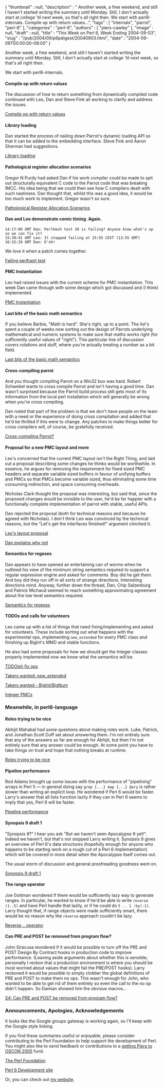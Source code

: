 {
   "thumbnail" : null,
   "description" : " Another week, a free weekend, and still I haven't started writing the summary until Monday. Still, I don't actually start at college 'til next week, so that's all right then. We start with perl6-internals. Compile op with return values...",
   "tags" : [
      "internals",
      "parrot",
      "perl-6"
   ],
   "categories" : "perl-6",
   "authors" : [
      "piers-cawley"
   ],
   "image" : null,
   "draft" : null,
   "title" : "This Week on Perl 6, Week Ending 2004-09-03",
   "slug" : "/pub/2004/09/p6pdigest/20040903.html",
   "date" : "2004-09-09T00:00:00-08:00"
}





Another week, a free weekend, and still I haven't started writing the
summary until Monday. Still, I don't actually start at college 'til next
week, so that's all right then.

We start with perl6-internals.

#### Compile op with return values

The discussion of how to return something from dynamically compiled code
continued with Leo, Dan and Steve Fink all working to clarify and
address the issues.

[Compile op with return
values](http://groups.google.com/groups?threadm=20040828065049.GC12318@kevin.fink.com)

#### Library loading

Dan started the process of nailing down Parrot's dynamic loading API so
that it can be added to the embedding interface. Steve Fink and Aaron
Sherman had suggestions.

[Library
loading](http://groups.google.com/groups?threadm=a06110410bd568c66e647@%5B10.0.1.2%5D)

#### Pathological register allocation scenarios

Gregor N Purdy had asked Dan if his work compiler could be made to spit
out structurally equivalent C code to the Parrot code that was breaking
IMCC. His idea being that we could then see how C compilers dealt with
such nastiness. Dan thought that, whilst this was a good idea, it would
be too much work to implement. Gregor wasn't so sure.

[Pathological Register Allocation
Scenarios](http://groups.google.com/groups?threadm=a0611041abd58ca5c3463@%5B10.0.1.2%5D)

#### Dan and Leo demonstrate comic timing. Again.

    14:17:09 GMT Dan: PerlHash test 20 is failing? Anyone know what's up
    so we can fix it?
    15:30:41 GMT Leo: It stopped failing at 15:55 CEST (13:55 GMT)
    16:32:29 GMT Dan: D'oh!

We love it when a patch comes together.

[Failing perlhash
test](http://groups.google.com/groups?threadm=a06110422bd58e6de10f8@%5B10.0.1.2%5D)

#### PMC Instantiation

Leo had raised issues with the current scheme for PMC instantiation.
This week Dan came through with some design which got discussed and (I
think) implemented.

[PMC
Instantiation](http://groups.google.com/groups?threadm=a06110427bd590a576148@%5B10.0.1.2%5D)

#### Last bits of the basic math semantics

If you believe Barbie, "Math is hard". She's right, up to a point. The
list's spent a couple of weeks now sorting out the design of Parrots
underlying mathematical and numeric systems to make sure that maths
works right (for sufficiently useful values of "right"). This particular
line of discussion covers rotations and stuff, where you're actually
treating a number as a bit field.

[Last bits of the basic math
semantics](http://groups.google.com/groups?threadm=200408310958.i7V9wN909589@thu8.leo.home)

#### Cross-compiling parrot

And you thought compiling Parrot on a Win32 box was hard. Robert
Schwebel wants to cross compile Parrot and isn't having a good time. Dan
wasn't surprised because the Parrot build process still gets most of its
information from the local perl installation which will generally be
wrong when you're cross compiling.

Dan noted that part of the problem is that we don't have people on the
team with a need or the experience of doing cross compilation and added
that he'd be thrilled if this were to change. Any patches to make things
better for cross compilers will, of course, be gratefully received.

[Cross-compiling
Parrot?](http://groups.google.com/groups?threadm=20040901173244.GE1369@pengutronix.de)

#### Proposal for a new PMC layout and more

Leo's concerned that the current PMC layout isn't the Right Thing, and
laid out a proposal describing some changes he thinks would be
worthwhile. In essence, he argues for removing the requirement for fixed
sized PMC headers and separate variable sized buffers in favour of
unifying buffers and PMCs so that PMCs become variable sized, thus
eliminating some time consuming indirection, and space consuming
overheads.

Nicholas Clark thought the proposal was interesting, but said that,
since the proposed changes would be invisible to the user, he'd be far
happier with a functionally complete implementation of parrot with
stable, useful APIs.

Dan rejected the proposal (both for technical reasons and because he
agreed with Nicholas). I don't think Leo was convinced by the technical
reasons, but the "Let's get the interfaces finished!" argument clinched
it.

[Leo's layout
proposal](http://groups.google.com/groups?threadm=4135E823.7070902@toetsch.at)

[Dan explains why
not](http://groups.google.com/groups?threadm=a0611040bbd5bb29d2c15@%5B172.24.18.155%5D)

#### Semantics for regexes

Dan appears to have opened an entertaining can of worms when he outlined
his view of the minimum string semantics required to support a regular
expression engine and asked for comments. Boy did he get them. And boy
did they run off in all sorts of strange directions. Interesting
directions mind. Anyway, further down the thread, Dan, Chip Salzenburg
and Patrick Michaud seemed to reach something approximating agreement
about the low level semantics required.

[Semantics for
regexes](http://groups.google.com/groups?threadm=a0611040ebd5bbe03d7e1@%5B172.24.18.155%5D)

#### TODOs and calls for volunteers

Leo came up with a list of things that need fixing/implementing and
asked for volunteers. These include sorting out what happens with the
experimental ops, implementing `new_extended` for every PMC class and
finishing up BigInt's MMD and vtable functions.

He also had some proposals for how we should get the Integer classes
properly implemented now we know what the semantics will be.

[TODOish fix
ops](http://groups.google.com/groups?threadm=4137507F.5010606@toetsch.at)

[Takers wanted:
new\_extended](http://groups.google.com/groups?threadm=41385717.90803@toetsch.at)

[Takers wanted -
BigInt/BigNum](http://groups.google.com/groups?threadm=41385937.7020708@toetsch.at)

[Integer
PMCs](http://groups.google.com/groups?threadm=200409031221.i83CLUv13413@thu8.leo.home)

### Meanwhile, in perl6-language

#### Roles trying to be nice

Abhijit Mahabal had some questions about making roles work. Luke,
Patrick, and Jonathan Scott Duff set about answering them. I'm not
entirely sure that any of the answers so far are enough for Abhijit, but
then I'm not entirely sure that any answer could be enough. At some
point you have to take things on trust and hope that nothing breaks at
runtime.

[Roles trying to be
nice](http://groups.google.com/groups?threadm=Pine.GSO.4.58.0408292126230.10203@prickly.cs.indiana.edu)

#### Pipeline performance

Rod Adams brought up some issues with the performance of "pipelining"
arrays in Perl 5 — in general doing say `grep {...} map {...} @ary` is
rather slower than writing an explicit loop. He wondered if Perl 6 would
be faster. Larry's answer that all lists function lazily if they can in
Perl 6 seems to imply that yes, Perl 6 will be faster.

[Pipeline
performance](http://groups.google.com/groups?threadm=41338F4C.2090300@rodadams.net)

#### Synopsis 9 draft 1

"Synopsis 9?" I hear you ask "But we haven't seen Apocalypse 9 yet!".
Indeed we haven't, but that's not stopped Larry writing it. Synopsis 9
gives an overview of Perl 6's data structures (hopefully enough for
anyone who happens to be starting work on a rough cut of a Perl 6
implementation) which will be covered in more detail when the Apocalypse
itself comes out.

The usual storm of discussion and general proofreading goodness went on.

[Synopsis 9 draft
1](http://groups.google.com/groups?threadm=20040902234740.GA29156@wall.org)

#### The range operator

Joe Gottman wondered if there would be sufficiently lazy way to generate
ranges. In particular, he wanted to know if he'd be able to write
`reverse (1..5)` and have Perl handle that lazily, or if he could do
`5 .. 1 :by(-1)`. Larry thought that, if range objects were made
sufficiently smart, there would be no reason why the `reverse` approach
couldn't be lazy.

[Reverse ..
operator](http://groups.google.com/groups?threadm=200409030034.i830YESH008947@ms-smtp-04-eri0.southeast.rr.com)

#### Can PRE and POST be removed from program flow?

John Siracusa wondered if it would be possible to turn off the PRE and
POST Design By Contract hooks in production code to improve performance.
(Leaving aside arguments about whether this is sensible; personally I
reckon that a production environment is where you should be most worried
about values that might fail the PRE/POST hooks). Larry reckoned it
would be possible to simply clobber the global definitions of PRE and
POST to make them no ops. This wasn't enough for John, who wanted to be
able to get rid of them entirely so even the call to the no op didn't
happen. So Damian showed him the obvious macros...

[S4: Can PRE and POST be removed from program
flow?](http://groups.google.com/groups?threadm=BD5E4DEC.1CB3A%siracusa@mindspring.com)

### Announcements, Apologies, Acknowledgements

It looks like the Google groups gateway is working again, so I'll keep
with the Google style linking.

If you find these summaries useful or enjoyable, please consider
contributing to the Perl Foundation to help support the development of
Perl. You might also like to send feedback or contributions to a
[getting Piers to OSCON 2005](mailto:pdcawley@bofh.org.uk) fund.

[The Perl Foundation](http://donate.perl-foundation.org/)

[Perl 6 Development site](http://dev.perl.org/perl6/)

Or, you can check out [my website](http://www.bofh.org.uk/).


